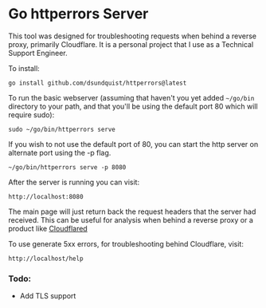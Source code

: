 # Go httperrors Server 

This tool was designed for troubleshooting requests when behind a reverse proxy, primarily Cloudflare.  It is a personal project that I use as a Technical Support Engineer.

To install: 

```
go install github.com/dsundquist/httperrors@latest
```

To run the basic webserver (assuming that haven't you yet added `~/go/bin` directory to your path, and that you'll be using the default port 80 which will require sudo): 

```
sudo ~/go/bin/httperrors serve
```

If you wish to not use the default port of 80, you can start the http server on alternate port using the -p flag.

```
~/go/bin/httperrors serve -p 8080
```


After the server is running you can visit: 

```
http://localhost:8080
```

The main page will just return back the request headers that the server had received.  This can be useful for analysis when behind a reverse proxy or a product like [Cloudflared](https://github.com/cloudflare/cloudflared) 

To use generate 5xx errors, for troubleshooting behind Cloudflare, visit: 

```
http://localhost/help
```

### Todo: 

* Add TLS support

